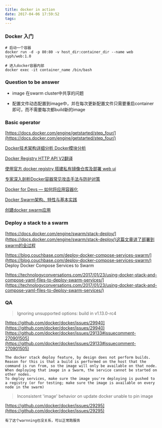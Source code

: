 ```yaml
---
title: docker in action
date: 2017-04-06 17:59:52
tags:
---
```


### Docker 入门

```
# 启动一个容器
docker run -d -p 80:80 -v host_dir:container_dir --name web syph/web:1.0

# 进入docker容器内部
docker exec -it container_name /bin/bash
```



### Question to be answer 

- image 在swarm cluster中共享的问题

- 配置文件动态配置到image中，并在每次更新配置文件只需要重启container即可，而不需要每次都build新的image


### Basic operator

[https://docs.docker.com/engine/getstarted/step_four/](https://docs.docker.com/engine/getstarted/step_four/)

[Docker技术架构详细分析 Docker模块分析](http://www.dockerinfo.net/2117.html)

[Docker Registry HTTP API V2翻译](http://blog.leanote.com/post/dongkui0712@foxmail.com/api-v2)

[使用官方 docker registry 搭建私有镜像仓库及部署 web ui](http://blog.csdn.net/mideagroup/article/details/52052618)

[专家深入剖析Docker容器常见攻击手法与防护对策](http://www.dockerinfo.net/4471.html)

[Docker for Devs — 如何将应用容器化](http://www.dockerinfo.net/4193.html)

[Docker Swarm架构、特性与基本实践](http://www.dockerinfo.net/4374.html)

[创建docker swarm应用](http://www.dockerinfo.net/4334.html)


### Deploy a stack to a swarm


[https://docs.docker.com/engine/swarm/stack-deploy/](https://docs.docker.com/engine/swarm/stack-deploy/)这篇文章讲了部署到swarm的全过程

[https://blog.couchbase.com/deploy-docker-compose-services-swarm/](https://blog.couchbase.com/deploy-docker-compose-services-swarm/)  Deploy Docker Compose Services to Swarm

[https://technologyconversations.com/2017/01/23/using-docker-stack-and-compose-yaml-files-to-deploy-swarm-services/](https://technologyconversations.com/2017/01/23/using-docker-stack-and-compose-yaml-files-to-deploy-swarm-services/)


### QA

>Ignoring unsupported options: build in v1.13.0-rc4

[https://github.com/docker/docker/issues/29940](https://github.com/docker/docker/issues/29940)
[https://github.com/docker/docker/issues/29133#issuecomment-270901505](https://github.com/docker/docker/issues/29133#issuecomment-270901505)

```
The docker stack deploy feature, by design does not perform builds. 
Reason for this is that a build is performed on the host that the command is run from, so the image will only be available on that node. 
When deploying that image in a Swarm, the service cannot be started on other nodes. 
To deploy services, make sure the image you're deploying is pushed to a registry (or for testing; make sure the image is available on every node in the swarm)
```


>Inconsistent 'image' behavior on update  docker unable to pin image

[https://github.com/docker/docker/issues/29295](https://github.com/docker/docker/issues/29295)

```
有了这个warnning也没关系，可以正常跑服务
```
